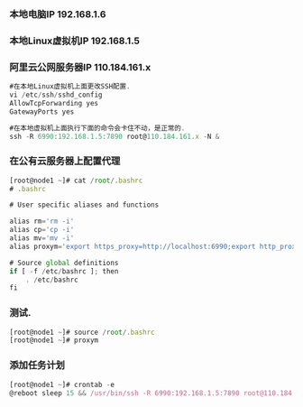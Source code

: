 ### 本地电脑IP           192.168.1.6
### 本地Linux虚拟机IP    192.168.1.5
### 阿里云公网服务器IP 110.184.161.x

```javascript
#在本地Linux虚拟机上面更改SSH配置.
vi /etc/ssh/sshd_config
AllowTcpForwarding yes
GatewayPorts yes

#在本地虚拟机上面执行下面的命令会卡住不动，是正常的.
ssh -R 6990:192.168.1.5:7890 root@110.184.161.x -N &
```


### 在公有云服务器上配置代理
```javascript
[root@node1 ~]# cat /root/.bashrc 
# .bashrc

# User specific aliases and functions

alias rm='rm -i'
alias cp='cp -i'
alias mv='mv -i'
alias proxym='export https_proxy=http://localhost:6990;export http_proxy=http://localhost:6990;export all_proxy=socks5://localhost:6990'

# Source global definitions
if [ -f /etc/bashrc ]; then
	. /etc/bashrc
fi
```


### 测试.
```javascript
[root@node1 ~]# source /root/.bashrc 
[root@node1 ~]# proxym
```


### 添加任务计划
```javascript
[root@node1 ~]# crontab -e
@reboot sleep 15 && /usr/bin/ssh -R 6990:192.168.1.5:7890 root@110.184.161.x -N &
```
